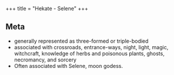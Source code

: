 +++
title = "Hekate - Selene"
+++

## Meta
-  generally represented as three-formed or triple-bodied
-  associated with crossroads, entrance-ways, night, light, magic, witchcraft, knowledge of herbs and poisonous plants, ghosts, necromancy, and sorcery
- Often associated with Selene, moon godess.